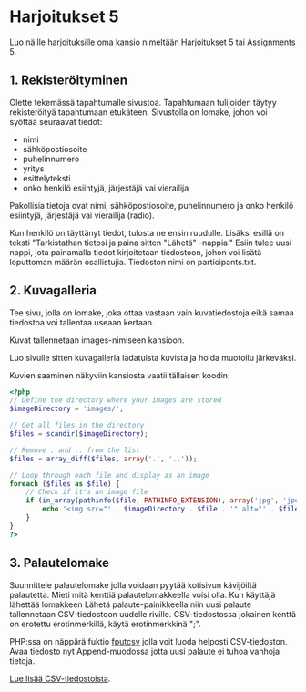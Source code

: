 # Harjoitukset 5

Luo näille harjoituksille oma kansio nimeltään Harjoitukset 5 tai Assignments 5.

## 1. Rekisteröityminen

Olette tekemässä tapahtumalle sivustoa. Tapahtumaan tulijoiden täytyy rekisteröityä tapahtumaan etukäteen. Sivustolla on lomake, johon voi syöttää seuraavat tiedot:

- nimi
- sähköpostiosoite
- puhelinnumero
- yritys
- esittelyteksti
- onko henkilö esiintyjä, järjestäjä vai vierailija

Pakollisia tietoja ovat nimi, sähköpostiosoite, puhelinnumero ja onko henkilö esiintyjä, järjestäjä vai vierailija (radio).

Kun henkilö on täyttänyt tiedot, tulosta ne ensin ruudulle. Lisäksi esillä on teksti "Tarkistathan tietosi ja paina sitten "Lähetä" -nappia." Esiin tulee uusi nappi, jota painamalla tiedot kirjoitetaan tiedostoon, johon voi lisätä loputtoman määrän osallistujia. Tiedoston nimi on participants.txt.

## 2. Kuvagalleria

Tee sivu, jolla on lomake, joka ottaa vastaan vain kuvatiedostoja eikä samaa tiedostoa voi tallentaa useaan kertaan.

Kuvat tallennetaan images-nimiseen kansioon.

Luo sivulle sitten kuvagalleria ladatuista kuvista ja hoida muotoilu järkeväksi.

Kuvien saaminen näkyviin kansiosta vaatii tällaisen koodin:

````php
<?php
// Define the directory where your images are stored
$imageDirectory = 'images/';

// Get all files in the directory
$files = scandir($imageDirectory);

// Remove . and .. from the list
$files = array_diff($files, array('.', '..'));

// Loop through each file and display as an image
foreach ($files as $file) {
    // Check if it's an image file 
    if (in_array(pathinfo($file, PATHINFO_EXTENSION), array('jpg', 'jpeg', 'png', 'gif'))) {
        echo '<img src="' . $imageDirectory . $file . '" alt="' . $file . '">';
    }
}
?>
````

## 3. Palautelomake

Suunnittele palautelomake jolla voidaan pyytää kotisivun kävijöiltä palautetta. Mieti mitä kenttiä palautelomakkeella voisi olla. Kun käyttäjä lähettää lomakkeen Lähetä palaute-painikkeella niin uusi palaute tallennetaan CSV-tiedostoon uudelle riville. CSV-tiedostossa jokainen kenttä on erotettu erotinmerkillä, käytä erotinmerkkinä ";".

PHP:ssa on näppärä fuktio [fputcsv](https://www.w3schools.com/php/func_filesystem_fputcsv.asp)<base target="_blank"> jolla voit luoda helposti CSV-tiedoston. Avaa tiedosto nyt Append-muodossa jotta uusi palaute ei tuhoa vanhoja tietoja.

[Lue lisää CSV-tiedostoista](https://fi.wikipedia.org/wiki/CSV)<base target="_blank">.